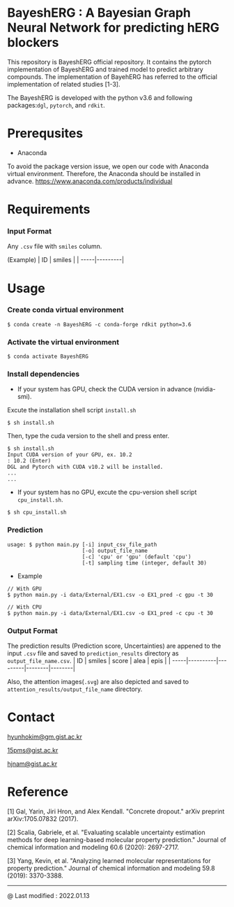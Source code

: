 # BayeshERG : A Bayesian Graph Neural Network for predicting hERG blockers
This repository is BayeshERG official repository. It contains the pytorch implementation of BayeshERG and trained model to predict arbitrary compounds. 
The implementation of BayehERG has referred to the official implementation of related studies [1-3].   

The BayeshERG is developed with the python v3.6 and following packages:`dgl`, `pytorch`, and `rdkit`.




# Prerequsites
- Anaconda

To avoid the package version issue, we open our code with Anaconda virtual environment. Therefore, the Anaconda should be installed in advance.
https://www.anaconda.com/products/individual

# Requirements
### Input Format 

Any `.csv` file with `smiles` column.

(Example)
|  ID  |  smiles |
| -----|---------|

# Usage
### Create conda virtual environment

```
$ conda create -n BayeshERG -c conda-forge rdkit python=3.6
```
### Activate the virtual environment
```
$ conda activate BayeshERG
```

### Install dependencies
- If your system has GPU, check the CUDA version in advance (nvidia-smi). 

Excute the installation shell script `install.sh`    
    
```
$ sh install.sh
```
Then, type the cuda version to the shell and press enter.

```
$ sh install.sh
Input CUDA version of your GPU, ex. 10.2
: 10.2 (Enter)
DGL and Pytorch with CUDA v10.2 will be installed.
...
...
```
  
- If your system has no GPU, excute the cpu-version shell script `cpu_install.sh`.
```
$ sh cpu_install.sh
```

### Prediction
```
usage: $ python main.py [-i] input_csv_file_path 
                        [-o] output_file_name 
                        [-c] 'cpu' or 'gpu' (default 'cpu')
                        [-t] sampling time (integer, default 30)
```
- Example

```
// With GPU
$ python main.py -i data/External/EX1.csv -o EX1_pred -c gpu -t 30

// With CPU
$ python main.py -i data/External/EX1.csv -o EX1_pred -c cpu -t 30
```

### Output Format

The prediction results (Prediction score, Uncertainties) are appened to the input `.csv` file and saved to `prediction_results` directory as `output_file_name.csv`.
|  ID  |  smiles  |  score  |  alea  |  epis  |
| -----|----------|---------|--------|--------|

Also, the attention images(`.svg`) are also depicted and saved to `attention_results/output_file_name` directory.

# Contact
hyunhokim@gm.gist.ac.kr

15pms@gist.ac.kr

hjnam@gist.ac.kr

# Reference
[1] Gal, Yarin, Jiri Hron, and Alex Kendall. "Concrete dropout." arXiv preprint arXiv:1705.07832 (2017).

[2] Scalia, Gabriele, et al. "Evaluating scalable uncertainty estimation methods for deep learning-based molecular property prediction." Journal of chemical information and modeling 60.6 (2020): 2697-2717.

[3] Yang, Kevin, et al. "Analyzing learned molecular representations for property prediction." Journal of chemical information and modeling 59.8 (2019): 3370-3388.


---
@ Last modified : 2022.01.13
